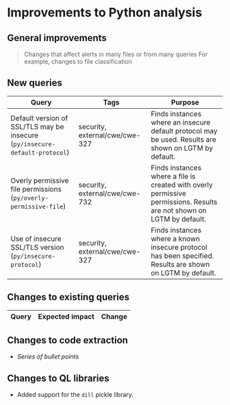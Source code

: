 # Improvements to Python analysis


 ## General improvements

 > Changes that affect alerts in many files or from many queries
> For example, changes to file classification
 ## New queries

 | **Query**                   | **Tags**  | **Purpose**                                                        |
|-----------------------------|-----------|--------------------------------------------------------------------|
| Default version of SSL/TLS may be insecure (`py/insecure-default-protocol`) | security, external/cwe/cwe-327 | Finds instances where an insecure default protocol may be used. Results are shown on LGTM by default. |
| Overly permissive file permissions (`py/overly-permissive-file`) | security, external/cwe/cwe-732 | Finds instances where a file is created with overly permissive permissions. Results are not shown on LGTM by default. |
| Use of insecure SSL/TLS version (`py/insecure-protocol`) | security, external/cwe/cwe-327 | Finds instances where a known insecure protocol has been specified. Results are shown on LGTM by default. |

 ## Changes to existing queries

 | **Query**                  | **Expected impact**    | **Change**                                                       |
|----------------------------|------------------------|------------------------------------------------------------------|

 ## Changes to code extraction

 * *Series of bullet points*

 ## Changes to QL libraries

 * Added support for the `dill` pickle library.
